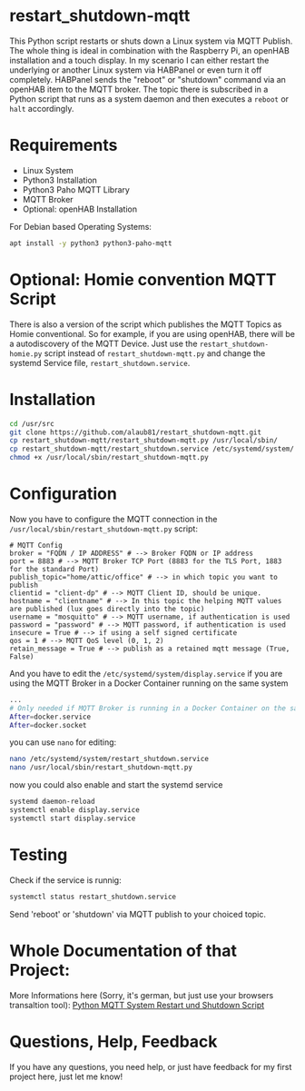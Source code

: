 # restart_shutdown-mqtt
This Python script restarts or shuts down a Linux system via MQTT Publish. The whole thing is ideal in combination with the Raspberry Pi, an openHAB installation and a touch display. In my scenario I can either restart the underlying or another Linux system via HABPanel or even turn it off completely. HABPanel sends the "reboot" or "shutdown" command via an openHAB item to the MQTT broker. The topic there is subscribed in a Python script that runs as a system daemon and then executes a `reboot` or `halt` accordingly.
# Requirements
* Linux System
* Python3 Installation
* Python3 Paho MQTT Library
* MQTT Broker
* Optional: openHAB Installation

For Debian based Operating Systems:
```bash
apt install -y python3 python3-paho-mqtt
```
# Optional: Homie convention MQTT Script
There is also a version of the script which publishes the MQTT Topics as Homie conventional. So for example, if you are using openHAB, there will be a autodiscovery of the MQTT Device. Just use the `restart_shutdown-homie.py` script instead of `restart_shutdown-mqtt.py` and change the systemd Service file, `restart_shutdown.service`.

# Installation
```bash
cd /usr/src
git clone https://github.com/alaub81/restart_shutdown-mqtt.git
cp restart_shutdown-mqtt/restart_shutdown-mqtt.py /usr/local/sbin/
cp restart_shutdown-mqtt/restart_shutdown.service /etc/systemd/system/
chmod +x /usr/local/sbin/restart_shutdown-mqtt.py
```
# Configuration
Now you have to configure the MQTT connection in the `/usr/local/sbin/restart_shutdown-mqtt.py` script:
```python3
# MQTT Config
broker = "FQDN / IP ADDRESS" # --> Broker FQDN or IP address
port = 8883 # --> MQTT Broker TCP Port (8883 for the TLS Port, 1883 for the standard Port)
publish_topic="home/attic/office" # --> in which topic you want to publish
clientid = "client-dp" # --> MQTT Client ID, should be unique.
hostname = "clientname" # --> In this topic the helping MQTT values are published (lux goes directly into the topic)
username = "mosquitto" # --> MQTT username, if authentication is used
password = "password" # --> MQTT password, if authentication is used
insecure = True # --> if using a self signed certificate
qos = 1 # --> MQTT QoS level (0, 1, 2) 
retain_message = True # --> publish as a retained mqtt message (True, False)
```
And you have to edit the `/etc/systemd/system/display.service` if you are using the MQTT Broker in a Docker Container running on the same system
```bash
...
# Only needed if MQTT Broker is running in a Docker Container on the same Host
After=docker.service
After=docker.socket
```
you can use `nano` for editing:
```bash
nano /etc/systemd/system/restart_shutdown.service
nano /usr/local/sbin/restart_shutdown-mqtt.py
```
now you could also enable and start the systemd service
```bash
systemd daemon-reload
systemctl enable display.service
systemctl start display.service
```
# Testing
Check if the service is runnig:
```bash
systemctl status restart_shutdown.service
```
Send 'reboot' or 'shutdown' via MQTT publish to your choiced topic.

# Whole Documentation of that Project:
More Informations here (Sorry, it's german, but just use your browsers transaltion tool): [Python MQTT System Restart und Shutdown Script](https://www.laub-home.de/wiki/Python_MQTT_System_Restart_und_Shutdown_Script)

# Questions, Help, Feedback
If you have any questions, you need help, or just have feedback for my first project here, just let me know!
